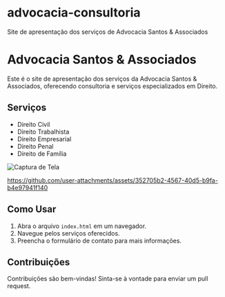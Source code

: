 # advocacia-consultoria
Site de apresentação dos serviços de Advocacia Santos &amp; Associados

# Advocacia Santos & Associados

Este é o site de apresentação dos serviços da Advocacia Santos & Associados, oferecendo consultoria e serviços especializados em Direito.

## Serviços

- Direito Civil
- Direito Trabalhista
- Direito Empresarial
- Direito Penal
- Direito de Família

![Captura de Tela](link-para-a-imagem.png)

https://github.com/user-attachments/assets/352705b2-4567-40d5-b9fa-b4e97941f140



## Como Usar

1. Abra o arquivo `index.html` em um navegador.
2. Navegue pelos serviços oferecidos.
3. Preencha o formulário de contato para mais informações.

## Contribuições

Contribuições são bem-vindas! Sinta-se à vontade para enviar um pull request.
